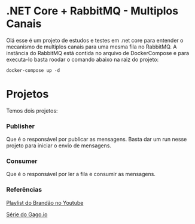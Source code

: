 # .NET Core + RabbitMQ - Multiplos Canais

Olá esse é um projeto de estudos e testes em .net core para entender o mecanismo de multiplos canais para uma mesma fila no RabbitMQ.
A instância do RabbitMQ está contida no arquivo de DockerCompose e para executa-lo basta roodar o comando abaixo na raiz do projeto:
```
docker-compose up -d
```

# Projetos

Temos dois projetos: 
### Publisher
Que é o responsável por publicar as mensagens. Basta dar um run nesse projeto para iniciar o envio de mensagens.

### Consumer
Que é o responsável por ler a fila e consumir as mensagens.

### Referências
[Playlist do Brandão no Youtube](https://www.youtube.com/playlist?list=PLfhPyyHRfeug87iBjkAP2ulwcqObiO_fW)

[Série do Gago.io](https://gago.io/categoria/trilhas/rabbitmq-a-z/)

